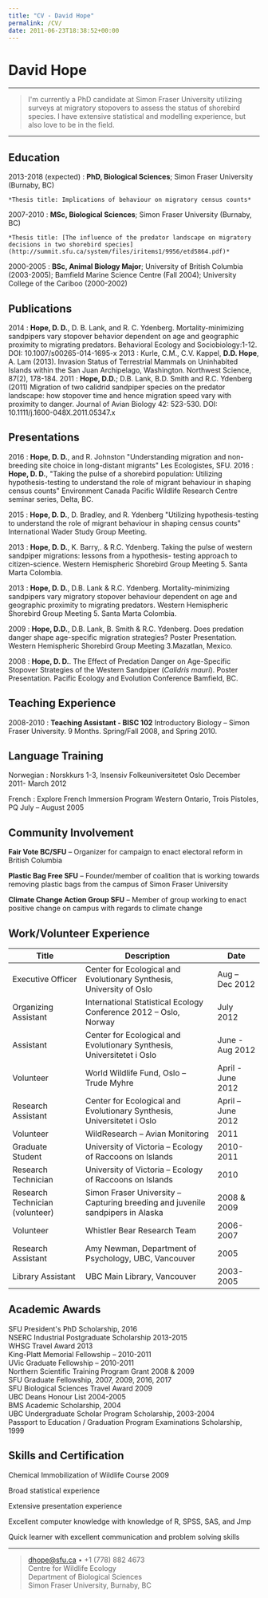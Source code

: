 ```yaml
---
title: "CV - David Hope"
permalink: /CV/
date: 2011-06-23T18:38:52+00:00
---
```




David Hope
============

----

>  I'm currently a PhD candidate at Simon Fraser University 
>  utilizing surveys at migratory stopovers to assess the status
>  of shorebird species. I have extensive statistical and modelling experience, but
>  also love to be in the field.

----

Education
---------

2013-2018 (expected)
:   **PhD, Biological Sciences**; Simon Fraser University (Burnaby, BC)

    *Thesis title: Implications of behaviour on migratory census counts*

2007-2010
:   **MSc, Biological Sciences**; Simon Fraser University (Burnaby, BC)

    *Thesis title: [The influence of the predator landscape on migratory decisions in two shorebird species](http://summit.sfu.ca/system/files/iritems1/9956/etd5864.pdf)*

2000-2005
:   **BSc, Animal Biology Major**; University of British Columbia (2003-2005); Bamfield Marine Science Centre (Fall 2004); University College of the                    Cariboo (2000-2002)


Publications
------------
<!-- **Hope, D. D.**, M. C. Drever, J. B. Buchanan, M.A. Bishop, G. Matz, and M. J. F. Lemon. (in revision).
        An index of migratory progression for shorebirds along the northern Pacific Flyway. The
        Condor: Ornithological Applications. Submitted June 5, 2016. Reviews received Sept. 1, 2016. -->
2014
:     **Hope, D. D.**, D. B. Lank, and R. C. Ydenberg. Mortality-minimizing sandpipers vary stopover
        behavior dependent on age and geographic proximity to migrating predators. Behavioral
        Ecology and Sociobiology:1-12. DOI: 10.1007/s00265-014-1695-x
2013
:     Kurle, C.M., C.V. Kappel, **D.D. Hope**, A. Lam (2013). Invasion Status of Terrestrial Mammals on
        Uninhabited Islands within the San Juan Archipelago, Washington. Northwest Science, 87(2),
        178-184.
2011
:     **Hope, D.D.**; D.B. Lank, B.D. Smith and R.C. Ydenberg (2011) Migration of two calidrid sandpiper species
          on the predator landscape: how stopover time and hence migration speed vary with proximity
          to danger. Journal of Avian Biology 42: 523-530. DOI: 10.1111/j.1600-048X.2011.05347.x


Presentations
--------------
2016
:   **Hope, D. D.**, and R. Johnston "Understanding migration and non-breeding site choice in long-distant
        migrants" Les Ecologistes, SFU.
2016
:   **Hope, D. D.**, "Taking the pulse of a shorebird population: Utilizing hypothesis-testing to understand the
        role of migrant behaviour in shaping census counts" Environment Canada Pacific Wildlife
        Research Centre seminar series, Delta, BC.

2015
:   **Hope, D. D.**, D. Bradley, and R. Ydenberg "Utilizing hypothesis-testing to understand the role of
        migrant behaviour in shaping census counts" International Wader Study Group Meeting.

2013
:   **Hope, D. D.**, K. Barry,. & R.C. Ydenberg. Taking the pulse of western sandpiper migrations:
      lessons from a hypothesis- testing approach to citizen-science. Western Hemispheric Shorebird
      Group Meeting 5. Santa Marta Colombia.

2013
:   **Hope, D. D.**, D.B. Lank & R.C. Ydenberg. Mortality-minimizing sandpipers vary migratory
      stopover behaviour dependent on age and geographic proximity to migrating predators. Western Hemispheric Shorebird Group Meeting 5. Santa Marta Colombia.

2009
:   **Hope, D.D.**, D.B. Lank, B. Smith & R.C. Ydenberg. Does predation danger shape age-specific migration strategies? Poster Presentation. 
          Western Hemispheric Shorebird Group Meeting 3.Mazatlan, Mexico.

2008
:   **Hope, D. D.**. The Effect of Predation Danger on Age-Specific Stopover Strategies of the Western
      Sandpiper (*Calidris mauri*). Poster Presentation. Pacific Ecology and Evolution Conference
      Bamfield, BC.


Teaching Experience
-----------
2008-2010
:   **Teaching Assistant - BISC 102** Introductory Biology – Simon Fraser University. 9 Months. 
      Spring/Fall 2008, and Spring 2010.


Language Training
--------------
Norwegian
:     Norskkurs 1-3, Insensiv Folkeuniversitetet Oslo December 2011- March 2012

French
:     Explore French Immersion Program Western Ontario, Trois Pistoles, PQ July – August 2005

Community Involvement
--------------
**Fair Vote BC/SFU** – Organizer for campaign to enact electoral reform in British Columbia

**Plastic Bag Free SFU** – Founder/member of coalition that is working towards removing plastic bags
      from the campus of Simon Fraser University

**Climate Change Action Group SFU** – Member of group working to enact positive change on campus
      with regards to climate change

Work/Volunteer Experience
----------


Title| Description | Date
----------------- | -------------------------------------- | -------------
Executive Officer | Center for Ecological and Evolutionary Synthesis, University of Oslo | Aug – Dec 2012
Organizing Assistant | International Statistical Ecology Conference 2012 – Oslo, Norway | July 2012 | 
Assistant | Center for Ecological and Evolutionary Synthesis, Universitetet i Oslo | June - Aug 2012
Volunteer | World Wildlife Fund, Oslo – Trude Myhre | April - June 2012
Research Assistant | Center for Ecological and Evolutionary Synthesis, Universitetet i Oslo | April – June 2012 
Volunteer | WildResearch – Avian Monitoring | 2011
Graduate Student | University of Victoria – Ecology of Raccoons on Islands | 2010-2011
Research Technician | University of Victoria – Ecology of Raccoons on Islands | 2010
Research Technician (volunteer) | Simon Fraser University – Capturing breeding and juvenile sandpipers in Alaska | 2008 & 2009 
Volunteer | Whistler Bear Research Team | 2006-2007
Research Assistant | Amy Newman, Department of Psychology, UBC, Vancouver | 2005
Library Assistant | UBC Main Library, Vancouver | 2003-2005

Academic Awards
-----------------
SFU President's PhD Scholarship, 2016 \
NSERC Industrial Postgraduate Scholarship 2013-2015 \
WHSG Travel Award 2013\
King-Platt Memorial Fellowship – 2010-2011\
UVic Graduate Fellowship – 2010-2011\
Northern Scientific Training Program Grant 2008 & 2009\
SFU Graduate Fellowship, 2007, 2009, 2016, 2017\
SFU Biological Sciences Travel Award 2009\
UBC Deans Honour List 2004-2005\
BMS Academic Scholarship, 2004\
UBC Undergraduate Scholar Program Scholarship, 2003-2004\
Passport to Education / Graduation Program Examinations Scholarship, 1999

Skills and Certification
----------------------------------
Chemical Immobilization of Wildlife Course 2009 

Broad statistical experience 

Extensive presentation experience 

Excellent computer knowledge with knowledge of R, SPSS, SAS, and Jmp 

Quick learner with excellent communication and problem solving skills 

----

> <dhope@sfu.ca> • +1 (778) 882 4673 \
> Centre for Wildlife Ecology \
Department of Biological Sciences \
Simon Fraser University, Burnaby, BC
